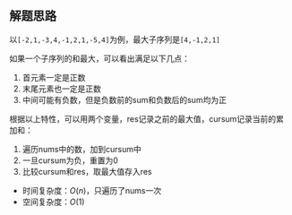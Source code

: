 ## 解题思路
以`[-2,1,-3,4,-1,2,1,-5,4]`为例，最大子序列是`[4,-1,2,1]`

如果一个子序列的和最大，可以看出满足以下几点：
1. 首元素一定是正数
2. 末尾元素也一定是正数
3. 中间可能有负数，但是负数前的sum和负数后的sum均为正

根据以上特性，可以用两个变量，res记录之前的最大值，cursum记录当前的累加和：
1. 遍历nums中的数，加到cursum中
2. 一旦cursum为负，重置为0
3. 比较cursum和res，取最大值存入res

+ 时间复杂度：$O(n)$，只遍历了nums一次
+ 空间复杂度：$O(1)$